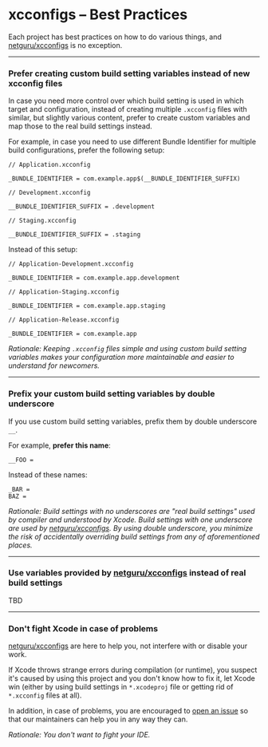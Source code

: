 # xcconfigs – Best Practices

Each project has best practices on how to do various things, and [netguru/xcconfigs](https://github.com/netguru/xcconfigs) is no exception.

---

### Prefer creating custom build setting variables instead of new xcconfig files

In case you need more control over which build setting is used in which target and configuration, instead of creating multiple `.xcconfig` files with similar, but slightly various content, prefer to create custom variables and map those to the real build settings instead.

For example, in case you need to use different Bundle Identifier for multiple build configurations, prefer the following setup:

```none
// Application.xcconfig

_BUNDLE_IDENTIFIER = com.example.app$(__BUNDLE_IDENTIFIER_SUFFIX)
```

```none
// Development.xcconfig

__BUNDLE_IDENTIFIER_SUFFIX = .development
```

```none
// Staging.xcconfig

__BUNDLE_IDENTIFIER_SUFFIX = .staging
```

Instead of this setup:

```none
// Application-Development.xcconfig

_BUNDLE_IDENTIFIER = com.example.app.development
```

```none
// Application-Staging.xcconfig

_BUNDLE_IDENTIFIER = com.example.app.staging
```

```none
// Application-Release.xcconfig

_BUNDLE_IDENTIFIER = com.example.app
```

_Rationale: Keeping `.xcconfig` files simple and using custom build setting variables makes your configuration more maintainable and easier to understand for newcomers._

---

### Prefix your custom build setting variables by double underscore

If you use custom build setting variables, prefix them by double underscore `__`.

For example, **prefer this name**:

```none
__FOO =
```

Instead of these names:

```none
_BAR =
BAZ =
```

_Rationale: Build settings with no underscores are "real build settings" used by compiler and understood by Xcode. Build settings with one underscore are used by [netguru/xcconfigs](https://github.com/netguru/xcconfigs). By using double underscore, you minimize the risk of accidentally overriding build settings from any of aforementioned places._

---

### Use variables provided by [netguru/xcconfigs](https://github.com/netguru/xcconfigs) instead of real build settings

TBD

---

### Don't fight Xcode in case of problems

[netguru/xcconfigs](https://github.com/netguru/xcconfigs) are here to help you, not interfere with or disable your work.

If Xcode throws strange errors during compilation (or runtime), you suspect it's caused by using this project and you don't know how to fix it, let Xcode win (either by using build settings in `*.xcodeproj` file or getting rid of `*.xcconfig` files at all).

In addition, in case of problems, you are encouraged to [open an issue](https://github.com/netguru/xcconfigs/issues/new) so that our maintainers can help you in any way they can.

_Rationale: You don't want to fight your IDE._
